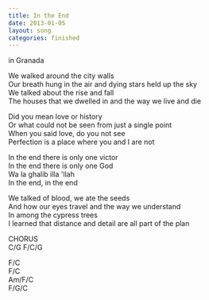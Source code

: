 ```yaml
---
title: In the End
date: 2013-01-05
layout: song
categories: finished
---
```

<div class="notes">in Granada</div>

We walked around the city walls  
Our breath hung in the air and dying stars held up the sky  
We talked about the rise and fall  
The houses that we dwelled in and the way we live and die

Did you mean love or history  
Or what could not be seen from just a single point  
When you said love, do you not see  
Perfection is a place where you and I are not

<div class="chorus">
  In the end there is only one victor<br/>
  In the end there is only one God<br/>
  Wa la ghalib illa 'llah<br/>
  In the end, in the end
</div>

We talked of blood, we ate the seeds  
And how our eyes travel and the way we understand  
In among the cypress trees  
I learned that distance and detail are all part of the plan

<div class="chorus">CHORUS</div>

<div class="chords">
C/G  
F/C/G  

F/C  
F/C  
Am/F/C  
F/G/C</div>
